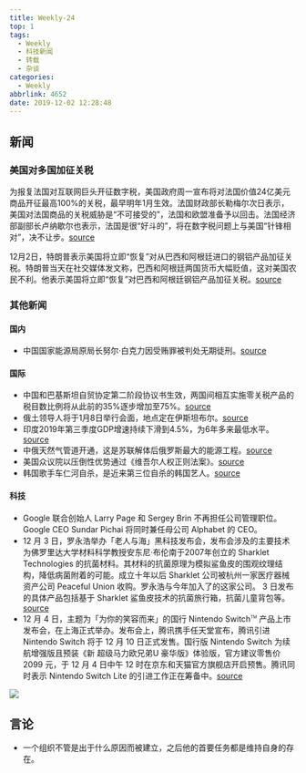 ```yaml
---
title: Weekly-24
top: 1
tags:
  - Weekly
  - 科技新闻
  - 转载
  - 杂谈
categories:
  - Weekly
abbrlink: 4652
date: 2019-12-02 12:28:48
---
```


## 新闻

### 美国对多国加征关税

为报复法国对互联网巨头开征数字税，美国政府周一宣布将对法国价值24亿美元商品开征最高100%的关税，最早明年1月生效。法国财政部长勒梅尔次日表示，美国对法国商品的关税威胁是“不可接受的”，法国和欧盟准备予以回击。法国经济部副部长卢纳歇尔也表示，法国是很“好斗的”，将在数字税问题上与美国“针锋相对”，决不让步。[source](https://www.dw.com/zh/%E6%9B%BF%E8%B0%B7%E6%AD%8C%E8%84%B8%E4%B9%A6%E5%A4%8D%E4%BB%87-%E7%BE%8E%E5%9B%BD%E5%A8%81%E8%83%81%E5%90%91%E6%B3%95%E5%9B%BD%E5%BE%81100%E5%85%B3%E7%A8%8E/a-51508085)

12月2日，特朗普表示美国将立即“恢复”对从巴西和阿根廷进口的钢铝产品加征关税。特朗普当天在社交媒体发文称，巴西和阿根廷两国货币大幅贬值，这对美国农民不利。他表示美国将立即“恢复”对巴西和阿根廷钢铝产品加征关税。[source](http://www.xinhuanet.com/world/2019-12/03/c_1125299880.htm)

### 其他新闻

#### 国内

- 中国国家能源局原局长努尔·白克力因受贿罪被判处无期徒刑。[source](https://cn.reuters.com/article/china-ndrc-enr-head-sentence-1202-idCNKBS1Y60XL?feedType=RSS&feedName=CNTopGenNews)

#### 国际

- 中国和巴基斯坦自贸协定第二阶段协议书生效，两国间相互实施零关税产品的税目数比例将从此前的35%逐步增加至75%。[source](http://sputniknews.cn/economics/201912021030148773/)
- 俄土领导人将于1月8日举行会面，地点定在伊斯坦布尔。[source](http://sputniknews.cn/russia/201912021030155198/)
- 印度2019年第三季度GDP增速持续下滑到4.5%，为6年多来最低水平。[source](https://www.zhihu.com/question/358502650/answer/919679607)
- 中俄天然气管道开通，这是苏联解体后俄罗斯最大的能源工程。[source](http://www.bbc.com/zhongwen/simp/chinese-news-50634140)
- 美国众议院以压倒性优势通过《维吾尔人权正则法案》。[source](http://www.bbc.com/zhongwen/simp/chinese-news-50654656)
- 韩国歌手车仁河自杀，是近来第三位自杀的韩国艺人。[source](https://www.dw.com/zh/歌手车仁河殒命-韩流-圈数月内第三宗死亡/a-51528910?maca=chi-rss-chi-all-1127-rdf)

#### 科技

- Google 联合创始人 Larry Page 和 Sergey Brin 不再担任公司管理职位。Google CEO Sundar Pichai 将同时兼任母公司 Alphabet 的 CEO。
- 12 月 3 日，罗永浩举办「老人与海」黑科技发布会，发布会涉及的主要技术为佛罗里达大学材料科学教授安东尼·布伦南于2007年创立的 Sharklet Technologies 的抗菌材料。其材料的抗菌原理为模拟鲨鱼皮的围观纹理结构，降低病菌附着的可能。成立十年以后 Sharklet 公司被杭州一家医疗器械资产公司 Peaceful Union 收购。罗永浩与今年加入了的这家公司。 3 日发布的具体产品包括基于 Sharklet 鲨鱼皮技术的抗菌旅行箱，抗菌儿童背包等。[source](https://36kr.com/p/5271891)
- 12 月 4 日，主题为「为你的笑容而来」的国行 Nintendo Switch<sup style="font-size: 50%">TM</sup> 产品上市发布会，在上海正式举办。发布会上，腾讯携手任天堂宣布，腾讯引进 Nintendo Switch 将于 12 月 10 日正式发售。国行版 Nintendo Switch 为续航增强版且预装《新 超级马力欧兄弟U 豪华版》体验版，官方建议零售价 2099 元，于 12 月 4 日中午 12 时在京东和天猫官方旗舰店开启预售。腾讯同时表示 Nintendo Switch Lite 的引进工作正在筹备中。[source](https://www.zhihu.com/question/359173802)

![](https://imgs.codewoody.com/uploads/big/953113ef73768c5d57a74617bfcc7205.jpeg)

## 言论

- 一个组织不管是出于什么原因而被建立，之后他的首要任务都是维持自身的存在。

